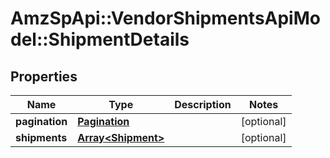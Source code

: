 # AmzSpApi::VendorShipmentsApiModel::ShipmentDetails

## Properties
Name | Type | Description | Notes
------------ | ------------- | ------------- | -------------
**pagination** | [**Pagination**](Pagination.md) |  | [optional] 
**shipments** | [**Array&lt;Shipment&gt;**](Shipment.md) |  | [optional] 

